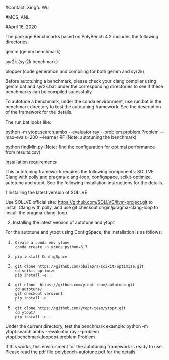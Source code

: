 #Contact: Xingfu Wu

#MCS, ANL

#April 16, 2020

The package Benchmarks based on PolyBench 4.2 includes the following directories:

gemm    (gemm benchmark)

syr2k     (syr2k benchmark)

plopper  (code generation and compiling for both gemm and syr2k)

Before autotuning a benchmark, please check your clang compiler using gemm.bat and syr2k.bat under the corresponding directories to see if these benchmarks can be compiled sucessfully.

To autotune a benchmark, under the conda environment, use run.bat in the benchmark directory to test the autotuning framework. See the description of the framework for the details.

The run.bat looks like:

python -m ytopt.search.ambs --evaluator ray --problem problem.Problem --max-evals=200 --learner RF  (Note: autotuning the benchmark)

python findMin.py (Note: find the configuration for optimal performance from results.csv)


Installation requirements

This autotuning framework requires the following components: SOLLVE Clang with polly and pragma-clang-loop, configspace, scikit-optimize, autotune and ytopt. See the following installation instructions for the details.

1 Installing the latest version of SOLLVE

Use SOLLVE official site: https://github.com/SOLLVE/llvm-project.git to install Clang with polly, and use git checkout origin/pragma-clang-loop to install the pragma-clang-loop.

2. Installing the latest version of autotune and ytopt

For the autotune and ytopt using ConfigSpace, the installation is as follows:

1)      Create a conda env ytune
        conda create -n ytune python=3.7

2)      pip install ConfigSpace

3)      git clone https://github.com/pbalapra/scikit-optimize.git
        cd scikit-optimize
        pip install -e  .

4)      git clone  https://github.com/ytopt-team/autotune.git
        cd autotune/
        git checkout version1
        pip install -e .

5)      git clone https://github.com/ytopt-team/ytopt.git
        cd ytopt/
        pip install -e .

Under the current directory, test the benchmark example:
python -m ytopt.search.ambs --evaluator ray --problem ytopt.benchmark.loopopt.problem.Problem

If this works, this environment for the autotuning framework is ready to use.
Please read the pdf file polybench-autotune.pdf for the details.
